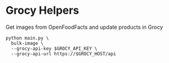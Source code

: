 # Grocy Helpers

Get images from OpenFoodFacts and update products in Grocy

```shell
python main.py \
  bulk-image \
  --grocy-api-key $GROCY_API_KEY \
  --grocy-api-url https://$GROCY_HOST/api
```
